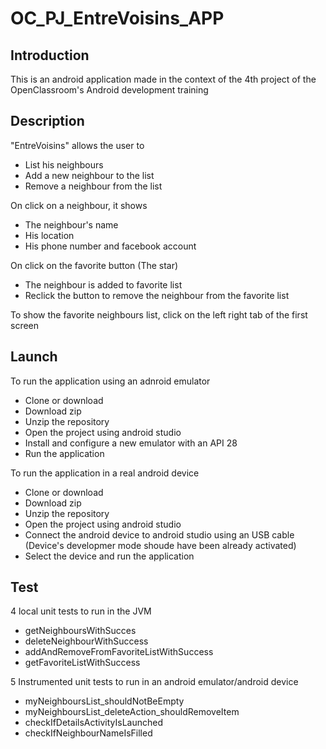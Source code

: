 # OC_PJ_EntreVoisins_APP

## Introduction
This is an android application made in the context of the 4th project of the OpenClassroom's Android development training


## Description
"EntreVoisins" allows the user to 
* List his neighbours
* Add a new neighbour to the list
* Remove a neighbour from the list

On click on a neighbour, it shows
* The neighbour's name
* His location
* His phone number and facebook account

On click on the favorite button (The star) 
* The neighbour is added to favorite list
* Reclick the button to remove the neighbour from the favorite list

To show the favorite neighbours list, click on the left right tab of the first screen




## Launch 
To run the application using an adnroid emulator
* Clone or download
* Download zip
* Unzip the repository 
* Open the project using android studio
* Install and configure a new emulator with an API 28
* Run the application

To run the application in a real android device
* Clone or download
* Download zip
* Unzip the repository
* Open the project using android studio
* Connect the android device to android studio using an USB cable (Device's developmer mode shoude have been already activated) 
* Select the device and run the application

## Test 
4 local unit tests to run in the JVM 
* getNeighboursWithSucces
* deleteNeighbourWithSuccess
* addAndRemoveFromFavoriteListWithSuccess
* getFavoriteListWithSuccess

5 Instrumented unit tests to run in an android emulator/android device 
* myNeighboursList_shouldNotBeEmpty
* myNeighboursList_deleteAction_shouldRemoveItem
* checkIfDetailsActivityIsLaunched
* checkIfNeighbourNameIsFilled
